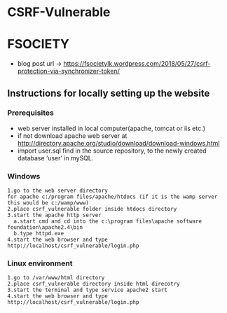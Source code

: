 # CSRF-Vulnerable

# FSOCIETY

* blog post url -> https://fsocietylk.wordpress.com/2018/05/27/csrf-protection-via-synchronizer-token/

## Instructions for locally setting up the website

### Prerequisites
* web server installed in local computer(apache, tomcat or iis etc.)
* if not download apache web server at http://directory.apache.org/studio/download/download-windows.html
* import user.sql find in the source repository, to the newly created database ‘user’ in mySQL.

### Windows
```
1.go to the web server directory
for apache c:/program files/apache/htdocs (if it is the wamp server this would be c:/wamp/www)
2.place csrf_vulnerable folder inside htdocs directory
3.start the apache http server
  a.start cmd and cd into the c:\program files\apache software foundation\apache2.4\bin
  b.type httpd.exe
4.start the web browser and type http://localhost/csrf_vulnerable/login.php
```

### Linux environment
```
1.go to /var/www/html directory
2.place csrf_vulnerable directory inside html direcotry
3.start the terminal and type service apache2 start
4.start the web browser and type http://localhost/csrf_vulnerable/login.php
```
